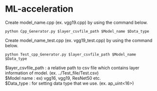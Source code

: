 # ML-acceleration

Create model_name.cpp (ex. vgg19.cpp) by using the command below.  

```  
python Cpp_Generator.py $layer_csvfile_path $Model_name $Data_type  
```  
  
Create model_name_test.cpp (ex. vgg19_test.cpp) by using the command below.  
  
```  
python Test_cpp_Generator.py $layer_csvfile_path $Model_name $Data_type  
``` 

$layer_csvfile_path : a relative path to csv file which contains layer information of model. (ex. ../Test_file/Test.csv)  
$Model name : ex) vgg16, vgg19, ResNet50 etc.    
$Data_type : for setting data type that we use. (ex. ap_uint<16>)  
